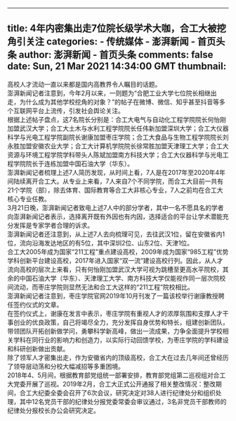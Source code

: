 
---
title: 4年内密集出走7位院长级学术大咖，合工大被挖角引关注
categories: 
    - 传统媒体
    - 澎湃新闻 - 首页头条
author: 澎湃新闻 - 首页头条
comments: false
date: Sun, 21 Mar 2021 14:34:00 GMT
thumbnail: 
---

<div>   
高校人才流动一直以来都是国内高教界令人瞩目的话题。<br><div class="contheight"></div>澎湃新闻记者注意到，今年2月以来，一则题为“合肥工业大学七位院长相继出走，为什么成为其他学校挖角的对象？”的帖子在微博、微信、知乎甚至抖音等多个互联网平台上流传，引发社会舆论关注。<br><div class="contheight"></div>根据上述帖子盘点，这7名院长分别是：合工大电气与自动化工程学院院长何怡刚加盟武汉大学；合工大土木与水利工程学院院长任伟新加盟深圳大学；合工大仪器科学与光电工程学院副院长谢康加盟枣庄学院；合工大食品与生物工程学院院长刘永胜加盟安徽农业大学；合工大计算机学院院长徐常胜加盟天津理工大学；合工大资源与环境工程学院学科带头人陈斌加盟南方科技大学；合工大仪器科学与光电工程学院院长于连栋加盟中国石油大学（华东）。<br><div class="contheight"></div>澎湃新闻记者梳理上述7人简历发现，从时间上看，7人是在2017年至2020年4年间陆续离开合工大。从专业上来看，7人来自7个不同学院，而合工大目前一共有21个学院（部），除去体育、国际教育等合工大非核心专业，7人之前均在合工大核心专业任教。<br><div class="contheight"></div>3月21日晚，澎湃新闻记者致电上述7人中的部分学者，其中一名不愿具名的学者向澎湃新闻记者表示，选择离开既有外因也有内因，选择适合的平台让学术潜能充分发挥是专家学者合理的诉求。<br><div class="contheight"></div>澎湃新闻记者还注意到，从上述7人去向梳理可见，去往武汉1位，留在安徽省内1位，流向沿海发达地区的有5位，其中深圳2位、山东2位、天津1位。<br><div class="contheight"></div>合工大2005年成为国家“211工程”重点建设高校，2009年成为国家“985工程”优势学科创新平台建设高校，2017年进入国家“双一流”建设高校行列。因此，从人才流向高校的层次上来看，只有何怡刚加盟武汉大学可视为跳槽至更高水平院校，其余的中国石油大学（华东）、天津理工大学、南方科技大学仅能视作同一层次院校间流动，而枣庄学院则显然无法和合工大这样的“211工程”院校相比。<br><div class="contheight"></div>澎湃新闻记者注意到，枣庄学院官网2019年10月刊发了一篇该校举行谢康教授聘任签约仪式的文章。<br><div class="contheight"></div>在签约仪式上，谢康在发言中表示，枣庄学院有重视人才的浓厚氛围和支撑人才干事创业的优良政策，自己将竭尽全力，充分发挥自身优势和特长，组建创新团队，带领团队开拓创新做学问，勇攀科学新高峰，做出一流成果，力争全面提升学校相关学科在同行业的影响力和创造力，以实际行动回馈学校，为枣庄学院的学科建设和科研创新做出贡献。<br><div class="contheight"></div>除了领军人才密集出走，作为安徽省内的顶级高校，合工大在过去几年间还曾经历了领导层动荡和分校大幅减招等多重困境。<br><div class="contheight"></div>2018年4、5月间，根据教育部党组统一部署安排，教育部党组第二巡视组对合工大党委开展了巡视。2019年2月，合工大正式公开通报了相关整改情况：整改期间，合工大纪委全委会召开了6次会议，研究决定对38人进行纪律处分和组织处理，其中12名党员干部的纪律处分报党委常委会审议通过，3名非党员干部教师的纪律处分报校长办公会研究决定。  
</div>
            